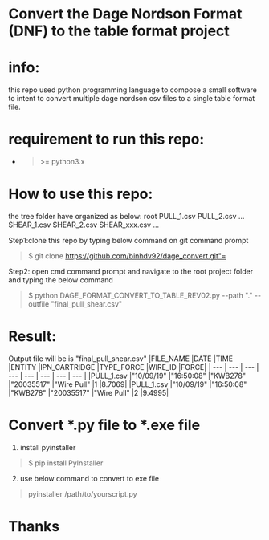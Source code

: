 # Convert the Dage Nordson Format (DNF) to the table format project

# info:
this repo used python programming language to compose a small software to intent to convert multiple dage nordson csv files to a single table format file.

# requirement to run this repo:
- >\>= python3.x

# How to use this repo:
the tree folder have organized as below:
root
  PULL_1.csv
  PULL_2.csv
  ...
  SHEAR_1.csv
  SHEAR_2.csv
  SHEAR_xxx.csv
  ...
  
Step1:clone this repo by typing below command on git command prompt
> $ git clone https://github.com/binhdv92/dage_convert.git"=

Step2: open cmd command prompt and navigate to the root project folder and typing the below command
> $ python DAGE_FORMAT_CONVERT_TO_TABLE_REV02.py --path "." --outfile "final_pull_shear.csv"

# Result:
Output file will be is "final_pull_shear.csv"
|FILE_NAME	|DATE	|TIME	|ENTITY	|IPN_CARTRIDGE	|TYPE_FORCE	|WIRE_ID	|FORCE|
| --- | --- | --- | --- | --- | --- | --- | --- |
|PULL_1.csv	|"10/09/19"	|"16:50:08"	|"KWB278"	|"20035517"	|"Wire Pull"	|1	|8.7069|
|PULL_1.csv	|"10/09/19"	|"16:50:08"	|"KWB278"	|"20035517"	|"Wire Pull"	|2	|9.4995|

# Convert *.py file to *.exe file
1. install pyinstaller
> $ pip install PyInstaller
2. use below command to convert to exe file
> pyinstaller /path/to/yourscript.py
# Thanks
